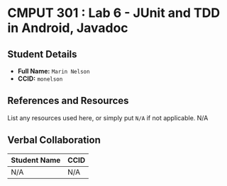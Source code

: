 # CMPUT 301 : Lab 6 - JUnit and TDD in Android, Javadoc

## Student Details

- **Full Name:** `Marin Nelson`
- **CCID:** `monelson`

## References and Resources

List any resources used here, or simply put `N/A` if not applicable.
N/A

## Verbal Collaboration

| Student Name | CCID     |
| ------------ | -------- |
|      N/A     |   N/A    |
